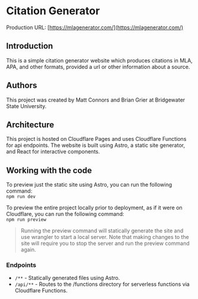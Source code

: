 # Citation Generator

Production URL: [https://mlagenerator.com/](https://mlagenerator.com/)

## Introduction
This is a simple citation generator website which produces citations in MLA, APA, and other formats, provided a url or other information about a source.

## Authors
This project was created by Matt Connors and Brian Grier at Bridgewater State University.

## Architecture
This project is hosted on Cloudflare Pages and uses Cloudflare Functions for api endpoints. The website is built using Astro, a static site generator, and React for interactive components.

## Working with the code

To preview just the static site using Astro, you can run the following command: \
`npm run dev`

To preview the entire project locally prior to deployment, as if it were on Cloudflare, you can run the following command: \
`npm run preview`

> Running the preview command will statically generate the site and use wrangler to start a local server. Note that making changes to the site will require you to stop the server and run the preview command again.

### Endpoints
- `/**` - Statically generated files using Astro.
- `/api/**` - Routes to the /functions directory for serverless functions via Cloudflare Functions.
